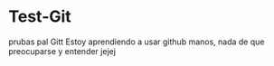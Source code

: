 # Test-Git
prubas pal Gitt
Estoy aprendiendo a usar github manos, nada de que preocuparse y entender jejej
